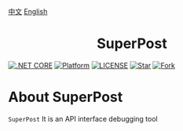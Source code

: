 

[中文](README.md) [English](README_EN.md) 


<h1 align="center">SuperPost</h1>

[![.NET CORE](https://img.shields.io/badge/.NET%20Framework-4.7.2-d.svg)](#)
[![Platform](https://img.shields.io/badge/Platform-Win-brightgreen.svg)](#)
[![LICENSE](https://img.shields.io/badge/license-GPL%203.0-blue)](#)
[![Star](https://img.shields.io/github/stars/SuperStudio/SuperPost?label=Star%20this%20repo)](https://github.com/SuperStudio/SuperPost)
[![Fork](https://img.shields.io/github/forks/SuperStudio/SuperPost?label=Fork%20this%20repo)](https://github.com/SuperStudio/SuperPost/fork)

# About SuperPost

`SuperPost` It is an API interface debugging tool
